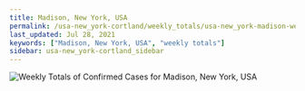```yaml
---
title: Madison, New York, USA
permalink: /usa-new_york-cortland/weekly_totals/usa-new_york-madison-weekly_totals.html
last_updated: Jul 28, 2021
keywords: ["Madison, New York, USA", "weekly totals"]
sidebar: usa-new_york-cortland_sidebar
---
```


![Weekly Totals of Confirmed Cases for Madison, New York, USA](/covid_tracker/images/graphs/usa-new_york-madison-weekly_totals_graph.png)
